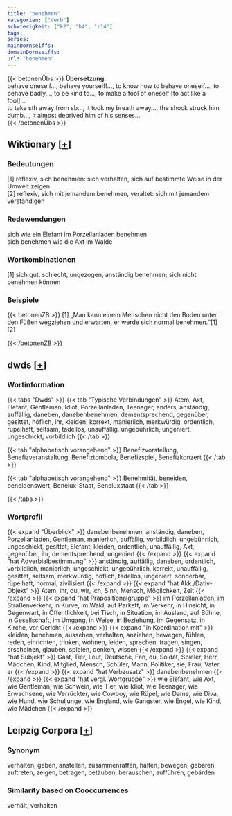 ```yaml
---
title: "benehmen"
kategorien: ["Verb"]
schwierigkeit: ["k2", "h4", "r14"]
tags:
series:
mainDornseiffs:
domainDornseiffs:
url: "benehmen"
---
```


{{< betonenÜbs >}}
**Übersetzung:**  
behave oneself..., behave yourself!..., to know how to behave oneself..., to behave badly..., to be kind to..., to make a fool of oneself [to act like a fool]...  
to take sth away from sb..., it took my breath away..., the shock struck him dumb..., it almost deprived him of his senses...  
{{< /betonenÜbs >}}

## Wiktionary [[+](https://de.wiktionary.org/wiki/benehmen)]

### Bedeutungen
[1] reflexiv, sich benehmen: sich verhalten, sich auf bestimmte Weise in der Umwelt zeigen  
[2] reflexiv, sich mit jemandem benehmen, veraltet: sich mit jemandem verständigen  

### Redewendungen
sich wie ein Elefant im Porzellanladen benehmen  
sich benehmen wie die Axt im Walde  

### Wortkombinationen
[1] sich gut, schlecht, ungezogen, anständig benehmen; sich nicht benehmen können  

### Beispiele
{{< betonenZB >}}
[1] „Man kann einem Menschen nicht den Boden unter den Füßen wegziehen und erwarten, er werde sich normal benehmen.“[1]  
[2]  

{{< /betonenZB >}}


## dwds [[+](https://www.dwds.de/wb/benehmen)]

### Wortinformation
{{< tabs "Dwds" >}}
{{< tab "Typische Verbindungen" >}}
Atem, Axt, Elefant, Gentleman, Idiot, Porzellanladen, Teenager, anders, anständig, auffällig, daneben, danebenbenehmen, dementsprechend, gegenüber, gesittet, höflich, ihr, kleiden, korrekt, manierlich, merkwürdig, ordentlich, rüpelhaft, seltsam, tadellos, unauffällig, ungebührlich, ungeniert, ungeschickt, vorbildlich
{{< /tab >}}

{{< tab "alphabetisch vorangehend" >}}
Benefizvorstellung, Benefizveranstaltung, Benefiztombola, Benefizspiel, Benefizkonzert
{{< /tab >}}

{{< tab "alphabetisch vorangehend" >}}
Benehmität, beneiden, beneidenswert, Benelux-Staat, Beneluxstaat
{{< /tab >}}

{{< /tabs >}}

### Wortprofil
{{< expand "Überblick" >}} danebenbenehmen, anständig, daneben, Porzellanladen, Gentleman, manierlich, auffällig, vorbildlich, ungebührlich, ungeschickt, gesittet, Elefant, kleiden, ordentlich, unauffällig, Axt, gegenüber, ihr, dementsprechend, ungeniert {{< /expand >}}
{{< expand "hat Adverbialbestimmung" >}} anständig, auffällig, daneben, ordentlich, vorbildlich, manierlich, ungeschickt, ungebührlich, korrekt, unauffällig, gesittet, seltsam, merkwürdig, höflich, tadellos, ungeniert, sonderbar, rüpelhaft, normal, zivilisiert {{< /expand >}}
{{< expand "hat Akk./Dativ-Objekt" >}} Atem, ihr, du, wir, ich, Sinn, Mensch, Möglichkeit, Zeit {{< /expand >}}
{{< expand "hat Präpositionalgruppe" >}} im Porzellanladen, im Straßenverkehr, in Kurve, im Wald, auf Parkett, im Verkehr, in Hinsicht, in Gegenwart, in Öffentlichkeit, bei Tisch, in Situation, im Ausland, auf Bühne, in Gesellschaft, im Umgang, in Weise, in Beziehung, im Gegensatz, in Kirche, vor Gericht {{< /expand >}}
{{< expand "in Koordination mit" >}} kleiden, benehmen, aussehen, verhalten, anziehen, bewegen, fühlen, reden, einrichten, trinken, wohnen, leiden, sprechen, tragen, singen, erscheinen, glauben, spielen, denken, wissen {{< /expand >}}
{{< expand "hat Subjekt" >}} Gast, Tier, Leut, Deutsche, Fan, du, Soldat, Spieler, Herr, Mädchen, Kind, Mitglied, Mensch, Schüler, Mann, Politiker, sie, Frau, Vater, er {{< /expand >}}
{{< expand "hat Verbzusatz" >}} danebenbenehmen {{< /expand >}}
{{< expand "hat vergl. Wortgruppe" >}} wie Elefant, wie Axt, wie Gentleman, wie Schwein, wie Tier, wie Idiot, wie Teenager, wie Erwachsene, wie Verrückter, wie Cowboy, wie Rüpel, wie Dame, wie Diva, wie Hund, wie Schuljunge, wie England, wie Gangster, wie Engel, wie Kind, wie Mädchen {{< /expand >}}

## Leipzig Corpora [[+](https://corpora.uni-leipzig.de/en/res?word=benehmen&corpusId=deu_newscrawl-public_2018)]


### Synonym
verhalten, geben, anstellen, zusammenraffen, halten, bewegen, gebaren, auftreten, zeigen, betragen, betäuben, berauschen, aufführen, gebärden


### Similarity based on Cooccurrences
verhält, verhalten

